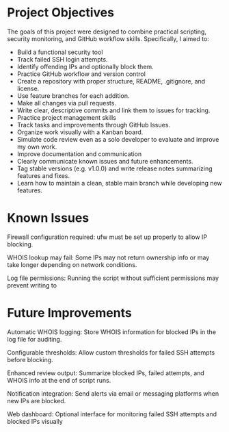 # Project Objectives
The goals of this project were designed to combine practical scripting, security monitoring, and GitHub workflow skills. Specifically, I aimed to:
- Build a functional security tool
- Track failed SSH login attempts.
- Identify offending IPs and optionally block them.
- Practice GitHub workflow and version control
- Create a repository with proper structure, README, .gitignore, and license.
- Use feature branches for each addition.
- Make all changes via pull requests.
- Write clear, descriptive commits and link them to issues for tracking.
- Practice project management skills
- Track tasks and improvements through GitHub Issues.
- Organize work visually with a Kanban board.
- Simulate code review even as a solo developer to evaluate and improve my own work.
- Improve documentation and communication
- Clearly communicate known issues and future enhancements.
- Tag stable versions (e.g. v1.0.0) and write release notes summarizing features and fixes.
- Learn how to maintain a clean, stable main branch while developing new features.



# Known Issues
Firewall configuration required: ufw must be set up properly to allow IP blocking.

WHOIS lookup may fail: Some IPs may not return ownership info or may take longer depending on network conditions.

Log file permissions: Running the script without sufficient permissions may prevent writing to 

# Future Improvements
Automatic WHOIS logging: Store WHOIS information for blocked IPs in the log file for auditing.

Configurable thresholds: Allow custom thresholds for failed SSH attempts before blocking.

Enhanced review output: Summarize blocked IPs, failed attempts, and WHOIS info at the end of script runs.

Notification integration: Send alerts via email or messaging platforms when new IPs are blocked.

Web dashboard: Optional interface for monitoring failed SSH attempts and blocked IPs visually
